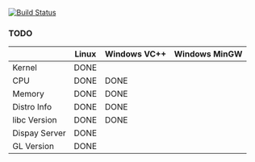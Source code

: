 [![Build Status](https://travis-ci.org/wow2006/OS_Info.svg?branch=master)](https://travis-ci.org/wow2006/OS_Info)

### TODO

|               | Linux | Windows VC++ | Windows MinGW |
|---------------|-------|--------------|---------------|
| Kernel        | DONE  |              |               |
| CPU           | DONE  | DONE         |               |
| Memory        | DONE  | DONE         |               |
| Distro Info   | DONE  | DONE         |               |
| libc Version  | DONE  | DONE         |               |
| Dispay Server | DONE  |              |               |
| GL Version    | DONE  |              |               |
